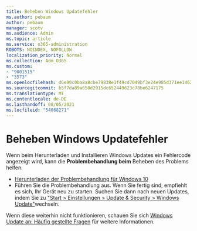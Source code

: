 ```yaml
---
title: Beheben Windows Updatefehler
ms.author: pebaum
author: pebaum
manager: scotv
ms.audience: Admin
ms.topic: article
ms.service: o365-administration
ROBOTS: NOINDEX, NOFOLLOW
localization_priority: Normal
ms.collection: Adm_O365
ms.custom:
- "9001515"
- "3573"
ms.openlocfilehash: d6e90c0ba8a8cbe79838e1f49cd7049bf3e24e985d371ee1462d50e47834cdac
ms.sourcegitcommit: b5f7da89a650d2915dc652449623c78be6247175
ms.translationtype: MT
ms.contentlocale: de-DE
ms.lasthandoff: 08/05/2021
ms.locfileid: "54068271"
---
```

# <a name="fix-windows-update-errors"></a>Beheben Windows Updatefehler

Wenn beim Herunterladen und Installieren Windows Updates ein Fehlercode angezeigt wird, kann die **Problembehandlung beim** Beheben des Problems helfen.

- [Herunterladen der Problembehandlung für Windows 10](https://support.microsoft.com/help/4027322/windows-update-troubleshooter)
- Führen Sie die Problembehandlung aus. Wenn Sie fertig sind, empfiehlt es sich, Ihr Gerät neu zu starten. Suchen Sie dann nach neuen Updates, indem Sie zu ["Start > Einstellungen > Update & Security > Windows Update"](ms-settings:windowsupdate)wechseln.

Wenn diese weiterhin nicht funktionieren, schauen Sie sich [Windows Update an: Häufig gestellte Fragen](https://support.microsoft.com/help/12373/windows-update-faq) für weitere Informationen.
